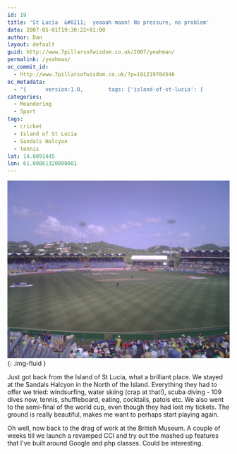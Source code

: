 ```yaml
---
id: 19
title: 'St Lucia  &#8211;  yeaaah maan! No pressure, no problem'
date: 2007-05-01T19:30:22+01:00
author: Dan
layout: default
guid: http://www.7pillarsofwisdom.co.uk/2007/yeahman/
permalink: /yeahman/
oc_commit_id:
  - http://www.7pillarsofwisdom.co.uk/?p=191219704546
oc_metadata:
  - "{		version:1.0,		tags: {'island-of-st-lucia': {			text:'Island of St Lucia',			slug:'island-of-st-lucia',			source:{			url:'http://d.opencalais.com/genericHasher-1/2941c258-54b8-3ded-8723-eba9d1621281',			type:{			url:'http://s.opencalais.com/1/type/em/e/NaturalFeature',			iconURL:'',			name:'NaturalFeature'		},			name:'Island of St Lucia',			nInstances:1		},			bucketName:'current'		},'cricket': {			text:'cricket',			slug:'cricket',			source:{			url:'http://d.opencalais.com/genericHasher-1/fdbd2367-47da-3270-880b-30680b47923a',			type:{			url:'http://s.opencalais.com/1/type/em/e/SportsGame',			iconURL:'',			name:'SportsGame'		},			name:'cricket',			nInstances:1		},			bucketName:'current'		},'sandals-halcyon': {			text:'Sandals Halcyon',			slug:'sandals-halcyon',			source:{			url:'http://d.opencalais.com/genericHasher-1/ec29318a-feda-3ab7-8d81-9565161ea1fe',			type:{			url:'http://s.opencalais.com/1/type/em/e/Facility',			iconURL:'',			name:'Facility'		},			name:'Sandals Halcyon',			nInstances:1		},			bucketName:'current'		},'tennis': {			text:'tennis',			slug:'tennis',			source:{			url:'http://d.opencalais.com/genericHasher-1/ce4f7ca7-1701-316c-84f4-4a0bc0136fed',			type:{			url:'http://s.opencalais.com/1/type/em/e/SportsGame',			iconURL:'',			name:'SportsGame'		},			name:'tennis',			nInstances:1		},			bucketName:'current'		}}	}"
categories:
  - Meandering
  - Sport
tags:
  - cricket
  - Island of St Lucia
  - Sandals Halcyon
  - tennis
lat: 14.0091445
lon: 61.00861320000001
---
```


![](/images/2008/08/img00068.jpg){: .img-fluid }

Just got back from the Island of St Lucia, what a brilliant place. We stayed at the Sandals Halcyon in the North of the Island. Everything they had to offer we tried: windsurfing, water skiing (crap at that!), scuba diving - 109 dives now, tennis, shuffleboard, eating, cocktails, patois etc. We also went to the semi-final of the world cup, even though they had lost my tickets. The ground is really beautiful, makes me want to perhaps start playing again.

Oh well, now back to the drag of work at the British Museum. A couple of weeks till we launch a revamped CCI and try out the mashed up features that I've built around Google and php classes. Could be interesting.
